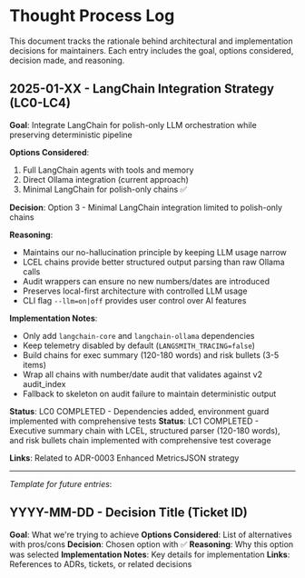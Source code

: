 # Thought Process Log

This document tracks the rationale behind architectural and implementation decisions for maintainers. Each entry includes the goal, options considered, decision made, and reasoning.

## 2025-01-XX - LangChain Integration Strategy (LC0-LC4)

**Goal**: Integrate LangChain for polish-only LLM orchestration while preserving deterministic pipeline

**Options Considered**:
1. Full LangChain agents with tools and memory
2. Direct Ollama integration (current approach)  
3. Minimal LangChain for polish-only chains ✅

**Decision**: Option 3 - Minimal LangChain integration limited to polish-only chains

**Reasoning**:
- Maintains our no-hallucination principle by keeping LLM usage narrow
- LCEL chains provide better structured output parsing than raw Ollama calls
- Audit wrappers can ensure no new numbers/dates are introduced
- Preserves local-first architecture with controlled LLM usage
- CLI flag `--llm=on|off` provides user control over AI features

**Implementation Notes**:
- Only add `langchain-core` and `langchain-ollama` dependencies
- Keep telemetry disabled by default (`LANGSMITH_TRACING=false`)
- Build chains for exec summary (120-180 words) and risk bullets (3-5 items)
- Wrap all chains with number/date audit that validates against v2 audit_index
- Fallback to skeleton on audit failure to maintain deterministic output

**Status**: LC0 COMPLETED - Dependencies added, environment guard implemented with comprehensive tests
**Status**: LC1 COMPLETED - Executive summary chain with LCEL, structured parser (120-180 words), and risk bullets chain implemented with comprehensive test coverage

**Links**: Related to ADR-0003 Enhanced MetricsJSON strategy

---

*Template for future entries*:
## YYYY-MM-DD - Decision Title (Ticket ID)
**Goal**: What we're trying to achieve
**Options Considered**: List of alternatives with pros/cons
**Decision**: Chosen option with ✅
**Reasoning**: Why this option was selected
**Implementation Notes**: Key details for implementation
**Links**: References to ADRs, tickets, or related decisions

